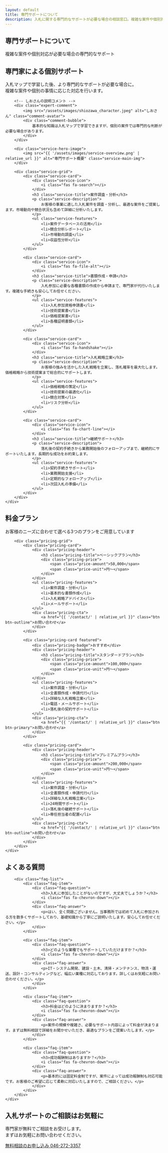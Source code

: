 ```yaml
---
layout: default
title: 専門サポートについて
description: 入札に関する専門的なサポートが必要な場合の相談窓口。複雑な案件や個別対応が必要な場合にご利用ください。
---
```


<!-- ページヘッダー -->
<section class="page-header">
    <div class="container">
        <h1 class="page-title">専門サポートについて</h1>
        <p class="page-subtitle">複雑な案件や個別対応が必要な場合の専門的なサポート</p>
    </div>
</section>

<!-- サポート概要 -->
<section class="service-overview">
    <div class="container">
        <div class="section-header">
            <h2 class="section-title">専門家による個別サポート</h2>
            <p class="section-subtitle">
                入札マップで学習した後、より専門的なサポートが必要な場合に。<br>
                複雑な案件や個別の事情に応じた対応を行います。
            </p>
        </div>
        
        <!-- しおさんの説明コメント -->
        <div class="expert-comment">
            <img src="/assets/images/shiozawa_character.jpeg" alt="しおさん" class="comment-avatar">
            <div class="comment-bubble">
                基本的な知識は入札マップで学習できますが、個別の案件では専門的な判断が必要な場合があります。
            </div>
        </div>
        
        <div class="service-hero-image">
            <img src="{{ '/assets/images/service-overview.png' | relative_url }}" alt="専門サポート概要" class="service-main-img">
        </div>
        
        <div class="service-grid">
            <div class="service-card">
                <div class="service-icon">
                    <i class="fas fa-search"></i>
                </div>
                <h3 class="service-title">案件調査・分析</h3>
                <p class="service-description">
                    お客様の事業に適した入札案件を調査・分析し、最適な案件をご提案します。市場動向や競合状況も含めて詳細に分析いたします。
                </p>
                <ul class="service-features">
                    <li>案件データベースの活用</li>
                    <li>競合分析レポート</li>
                    <li>市場動向調査</li>
                    <li>収益性分析</li>
                </ul>
            </div>
            
            <div class="service-card">
                <div class="service-icon">
                    <i class="fas fa-file-alt"></i>
                </div>
                <h3 class="service-title">書類作成・申請</h3>
                <p class="service-description">
                    入札参加に必要な各種書類の作成から申請まで、専門家が代行いたします。複雑な手続きも安心してお任せください。
                </p>
                <ul class="service-features">
                    <li>入札参加資格申請書</li>
                    <li>技術提案書</li>
                    <li>価格提案書</li>
                    <li>各種証明書類</li>
                </ul>
            </div>
            
            <div class="service-card">
                <div class="service-icon">
                    <i class="fas fa-handshake"></i>
                </div>
                <h3 class="service-title">入札戦略立案</h3>
                <p class="service-description">
                    お客様の強みを活かした入札戦略を立案し、落札確率を最大化します。価格戦略から技術提案まで総合的にサポートします。
                </p>
                <ul class="service-features">
                    <li>価格戦略の策定</li>
                    <li>技術提案の最適化</li>
                    <li>競合対策</li>
                    <li>リスク分析</li>
                </ul>
            </div>
            
            <div class="service-card">
                <div class="service-icon">
                    <i class="fas fa-chart-line"></i>
                </div>
                <h3 class="service-title">継続サポート</h3>
                <p class="service-description">
                    落札後の契約手続きから業務開始後のフォローアップまで、継続的にサポートいたします。長期的な成功をお約束します。
                </p>
                <ul class="service-features">
                    <li>契約手続きサポート</li>
                    <li>業務開始支援</li>
                    <li>定期的なフォローアップ</li>
                    <li>次回入札の準備</li>
                </ul>
            </div>
        </div>
    </div>
</section>

<!-- 料金プラン -->
<section class="pricing">
    <div class="container">
        <div class="section-header">
            <h2 class="section-title">料金プラン</h2>
            <p class="section-subtitle">
                お客様のニーズに合わせて選べる3つのプランをご用意しています
            </p>
        </div>
        
        <div class="pricing-grid">
            <div class="pricing-card">
                <div class="pricing-header">
                    <h3 class="pricing-title">ベーシックプラン</h3>
                    <div class="pricing-price">
                        <span class="price-amount">50,000</span>
                        <span class="price-unit">円〜</span>
                    </div>
                </div>
                <ul class="pricing-features">
                    <li>案件調査・分析</li>
                    <li>基本的な書類作成</li>
                    <li>入札戦略アドバイス</li>
                    <li>メールサポート</li>
                </ul>
                <div class="pricing-cta">
                    <a href="{{ '/contact/' | relative_url }}" class="btn btn-outline">お問い合わせ</a>
                </div>
            </div>
            
            <div class="pricing-card featured">
                <div class="pricing-badge">おすすめ</div>
                <div class="pricing-header">
                    <h3 class="pricing-title">スタンダードプラン</h3>
                    <div class="pricing-price">
                        <span class="price-amount">100,000</span>
                        <span class="price-unit">円〜</span>
                    </div>
                </div>
                <ul class="pricing-features">
                    <li>案件調査・分析</li>
                    <li>全書類作成・申請代行</li>
                    <li>詳細な入札戦略立案</li>
                    <li>電話・メールサポート</li>
                    <li>落札後の契約サポート</li>
                </ul>
                <div class="pricing-cta">
                    <a href="{{ '/contact/' | relative_url }}" class="btn btn-primary">お問い合わせ</a>
                </div>
            </div>
            
            <div class="pricing-card">
                <div class="pricing-header">
                    <h3 class="pricing-title">プレミアムプラン</h3>
                    <div class="pricing-price">
                        <span class="price-amount">200,000</span>
                        <span class="price-unit">円〜</span>
                    </div>
                </div>
                <ul class="pricing-features">
                    <li>案件調査・分析</li>
                    <li>全書類作成・申請代行</li>
                    <li>詳細な入札戦略立案</li>
                    <li>24時間サポート</li>
                    <li>落札後の継続サポート</li>
                    <li>専任担当者の配置</li>
                </ul>
                <div class="pricing-cta">
                    <a href="{{ '/contact/' | relative_url }}" class="btn btn-outline">お問い合わせ</a>
                </div>
            </div>
        </div>
    </div>
</section>

<!-- よくある質問 -->
<section class="faq">
    <div class="container">
        <div class="section-header">
            <h2 class="section-title">よくある質問</h2>
        </div>
        
        <div class="faq-list">
            <div class="faq-item">
                <div class="faq-question">
                    <h3>入札に参加したことがないのですが、大丈夫でしょうか？</h3>
                    <i class="fas fa-chevron-down"></i>
                </div>
                <div class="faq-answer">
                    <p>はい、全く問題ございません。当事務所では初めて入札に参加される方を数多くサポートしており、基礎知識から丁寧にご説明いたします。安心してお任せください。</p>
                </div>
            </div>
            
            <div class="faq-item">
                <div class="faq-question">
                    <h3>どのような業種でもサポートしていただけますか？</h3>
                    <i class="fas fa-chevron-down"></i>
                </div>
                <div class="faq-answer">
                    <p>IT・システム開発、建設・土木、清掃・メンテナンス、物流・運送、設計・コンサルティングなど、幅広い業種に対応しております。詳しくはお気軽にお問い合わせください。</p>
                </div>
            </div>
            
            <div class="faq-item">
                <div class="faq-question">
                    <h3>料金はどのように決まりますか？</h3>
                    <i class="fas fa-chevron-down"></i>
                </div>
                <div class="faq-answer">
                    <p>案件の規模や複雑さ、必要なサポート内容によって料金が決まります。まずは無料相談で詳細をお聞かせいただき、最適なプランをご提案いたします。</p>
                </div>
            </div>
            
            <div class="faq-item">
                <div class="faq-question">
                    <h3>成功報酬制はありますか？</h3>
                    <i class="fas fa-chevron-down"></i>
                </div>
                <div class="faq-answer">
                    <p>基本的には固定料金制ですが、案件によっては成功報酬制も対応可能です。お客様のご希望に応じて柔軟に対応いたしますので、ご相談ください。</p>
                </div>
            </div>
        </div>
    </div>
</section>

<!-- CTA -->
<section class="cta">
    <div class="container">
        <div class="cta-content">
            <h2 class="cta-title">入札サポートのご相談はお気軽に</h2>
            <p class="cta-subtitle">
                専門家が無料でご相談をお受けします。<br>
                まずはお気軽にお問い合わせください。
            </p>
            <div class="cta-buttons">
                <a href="{{ '/contact/' | relative_url }}" class="btn btn-primary btn-large">
                    <i class="fas fa-phone"></i>
                    無料相談のお申し込み
                </a>
                <a href="tel:046-272-3357" class="btn btn-outline btn-large">
                    <i class="fas fa-phone"></i>
                    046-272-3357
                </a>
            </div>
        </div>
    </div>
</section>

